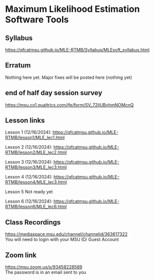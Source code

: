 # Maximum Likelihood Estimation Software Tools


## Syllabus

<https://qfcatmsu.github.io/MLE-RTMB/Syllabus/MLEsoft_syllabus.html>

## Erratum

Nothing here yet. Major fixes will be posted here (nothing yet)

## end of half day session survey

<https://msu.co1.qualtrics.com/jfe/form/SV_72ljUByhmNOMcnQ>

## Lesson links

Lesson 1 (12/16/2024):
<https://qfcatmsu.github.io/MLE-RTMB/lesson1/MLE_lec1.html>  

Lesson 2 (12/16/2024):
<https://qfcatmsu.github.io/MLE-RTMB/lesson2/MLE_lec2.html>  

Lesson 3 (12/16/2024):
<https://qfcatmsu.github.io/MLE-RTMB/lesson3/MLE_lec3.html>  

Lesson 4 (12/16/2024):
<https://qfcatmsu.github.io/MLE-RTMB/lesson4/MLE_lec3.html>  

Lesson 5 Not ready yet

Lesson 6 (12/16/2024):
<https://qfcatmsu.github.io/MLE-RTMB/lesson6/MLE_lec6.html>  

## Class Recordings

<https://mediaspace.msu.edu/channel/channelid/363617322>  
You will need to login with your MSU ID/ Guest Account

## Zoom link

<https://msu.zoom.us/s/93458228589>  
The password is in an email sent to you
